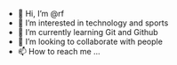 - 👋 Hi, I’m @rf 
- 👀 I’m interested in technology and sports
- 🌱 I’m currently learning Git and Github 
- 💞️ I’m looking to collaborate with people
- 📫 How to reach me ...


<!---
meco1982/meco1982 is a ✨ special ✨ repository because its `README.md` (this file) appears on your GitHub profile.
You can click the Preview link to take a look at your changes.
--->
